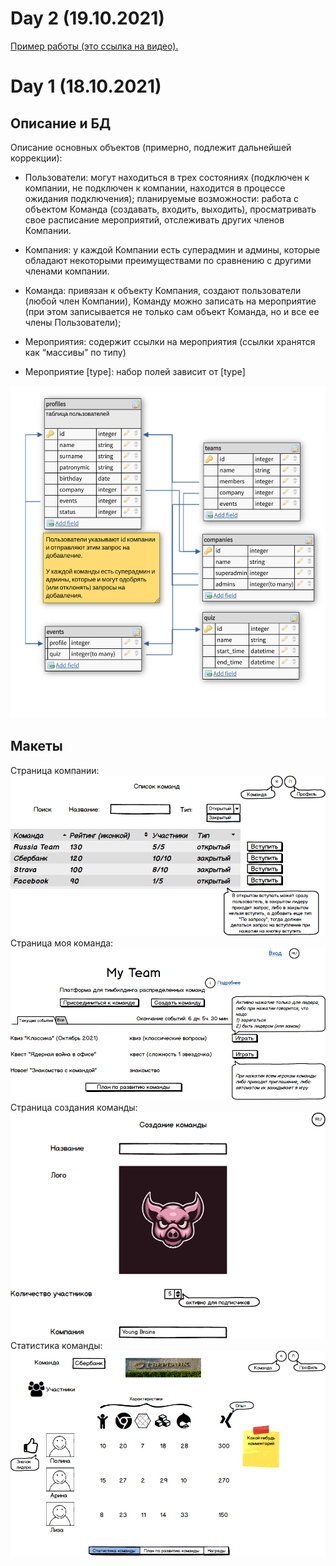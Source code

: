# Day 2 (19.10.2021)

[Пример работы (это ссылка на видео).](https://drive.google.com/file/d/1PCnbUtR1rXLmXdZpZAGhekehxI1EEaVl/view?usp=sharing)

# Day 1 (18.10.2021)

## Описание и БД

Описание основных объектов (примерно, подлежит дальнейшей коррекции): 
 
- Пользователи: могут находиться в трех состояниях (подключен к компании, не подключен к компании, находится в процессе ожидания подключения); планируемые возможности: работа с объектом Команда (создавать, входить, выходить), просматривать свое расписание мероприятий, отслеживать других членов Компании. 
 
- Компания: у каждой Компании есть суперадмин и админы, которые обладают некоторыми преимуществами по сравнению с другими членами компании. 
 
- Команда: привязан к объекту Компания, создают пользователи (любой член Компании), 
Команду можно записать на мероприятие (при этом записывается не только сам объект Команда, но и все ее члены Пользователи); 
 
- Мероприятия: содержит ссылки на мероприятия (ссылки хранятся как “массивы” по типу) 

- Мероприятие [type]: набор полей зависит от [type] 
 
![](report/db.png) 
 
## Макеты

Страница компании:
![](report/3.png) 
Страница моя команда:
![](report/1.png) 
Страница создания команды:
![](report/2.png) 
Статистика команды:
![](report/4.png) 